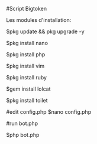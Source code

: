 #Script Bigtoken

Les modules d'installation:

$pkg update && pkg upgrade -y

$pkg install nano

$pkg install php

$pkg install vim

$pkg install ruby

$gem install lolcat

$pkg install toilet

#edit config.php $nano config.php


#run bot.php

$php bot.php
